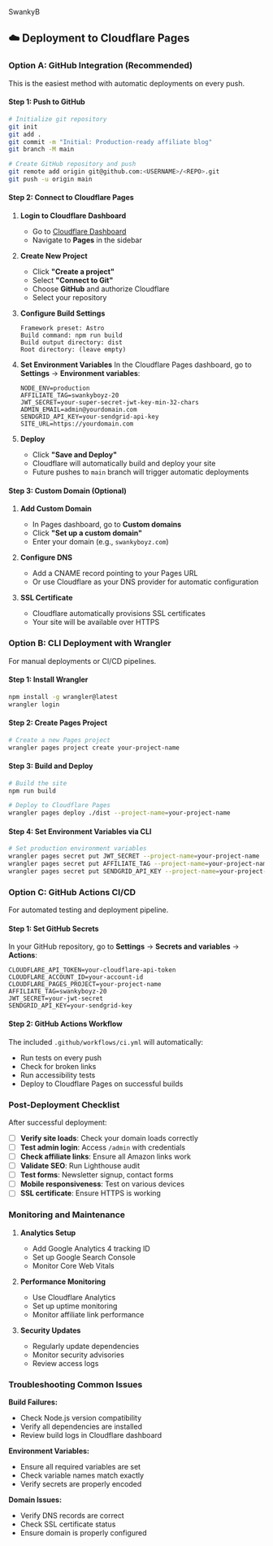 SwankyB

## ☁️ Deployment to Cloudflare Pages

### Option A: GitHub Integration (Recommended)

This is the easiest method with automatic deployments on every push.

#### Step 1: Push to GitHub

```bash
# Initialize git repository
git init
git add .
git commit -m "Initial: Production-ready affiliate blog"
git branch -M main

# Create GitHub repository and push
git remote add origin git@github.com:<USERNAME>/<REPO>.git
git push -u origin main
```

#### Step 2: Connect to Cloudflare Pages

1. **Login to Cloudflare Dashboard**
   - Go to [Cloudflare Dashboard](https://dash.cloudflare.com)
   - Navigate to **Pages** in the sidebar

2. **Create New Project**
   - Click **"Create a project"**
   - Select **"Connect to Git"**
   - Choose **GitHub** and authorize Cloudflare
   - Select your repository

3. **Configure Build Settings**
   ```
   Framework preset: Astro
   Build command: npm run build
   Build output directory: dist
   Root directory: (leave empty)
   ```

4. **Set Environment Variables**
   In the Cloudflare Pages dashboard, go to **Settings** → **Environment variables**:
   
   ```
   NODE_ENV=production
   AFFILIATE_TAG=swankyboyz-20
   JWT_SECRET=your-super-secret-jwt-key-min-32-chars
   ADMIN_EMAIL=admin@yourdomain.com
   SENDGRID_API_KEY=your-sendgrid-api-key
   SITE_URL=https://yourdomain.com
   ```

5. **Deploy**
   - Click **"Save and Deploy"**
   - Cloudflare will automatically build and deploy your site
   - Future pushes to `main` branch will trigger automatic deployments

#### Step 3: Custom Domain (Optional)

1. **Add Custom Domain**
   - In Pages dashboard, go to **Custom domains**
   - Click **"Set up a custom domain"**
   - Enter your domain (e.g., `swankyboyz.com`)

2. **Configure DNS**
   - Add a CNAME record pointing to your Pages URL
   - Or use Cloudflare as your DNS provider for automatic configuration

3. **SSL Certificate**
   - Cloudflare automatically provisions SSL certificates
   - Your site will be available over HTTPS

### Option B: CLI Deployment with Wrangler

For manual deployments or CI/CD pipelines.

#### Step 1: Install Wrangler

```bash
npm install -g wrangler@latest
wrangler login
```

#### Step 2: Create Pages Project

```bash
# Create a new Pages project
wrangler pages project create your-project-name
```

#### Step 3: Build and Deploy

```bash
# Build the site
npm run build

# Deploy to Cloudflare Pages
wrangler pages deploy ./dist --project-name=your-project-name
```

#### Step 4: Set Environment Variables via CLI

```bash
# Set production environment variables
wrangler pages secret put JWT_SECRET --project-name=your-project-name
wrangler pages secret put AFFILIATE_TAG --project-name=your-project-name
wrangler pages secret put SENDGRID_API_KEY --project-name=your-project-name
```

### Option C: GitHub Actions CI/CD

For automated testing and deployment pipeline.

#### Step 1: Set GitHub Secrets

In your GitHub repository, go to **Settings** → **Secrets and variables** → **Actions**:

```
CLOUDFLARE_API_TOKEN=your-cloudflare-api-token
CLOUDFLARE_ACCOUNT_ID=your-account-id
CLOUDFLARE_PAGES_PROJECT=your-project-name
AFFILIATE_TAG=swankyboyz-20
JWT_SECRET=your-jwt-secret
SENDGRID_API_KEY=your-sendgrid-key
```

#### Step 2: GitHub Actions Workflow

The included `.github/workflows/ci.yml` will automatically:
- Run tests on every push
- Check for broken links
- Run accessibility tests
- Deploy to Cloudflare Pages on successful builds

### Post-Deployment Checklist

After successful deployment:

- [ ] **Verify site loads**: Check your domain loads correctly
- [ ] **Test admin login**: Access `/admin` with credentials
- [ ] **Check affiliate links**: Ensure all Amazon links work
- [ ] **Validate SEO**: Run Lighthouse audit
- [ ] **Test forms**: Newsletter signup, contact forms
- [ ] **Mobile responsiveness**: Test on various devices
- [ ] **SSL certificate**: Ensure HTTPS is working

### Monitoring and Maintenance

1. **Analytics Setup**
   - Add Google Analytics 4 tracking ID
   - Set up Google Search Console
   - Monitor Core Web Vitals

2. **Performance Monitoring**
   - Use Cloudflare Analytics
   - Set up uptime monitoring
   - Monitor affiliate link performance

3. **Security Updates**
   - Regularly update dependencies
   - Monitor security advisories
   - Review access logs

### Troubleshooting Common Issues

**Build Failures:**
- Check Node.js version compatibility
- Verify all dependencies are installed
- Review build logs in Cloudflare dashboard

**Environment Variables:**
- Ensure all required variables are set
- Check variable names match exactly
- Verify secrets are properly encoded

**Domain Issues:**
- Verify DNS records are correct
- Check SSL certificate status
- Ensure domain is properly configured
